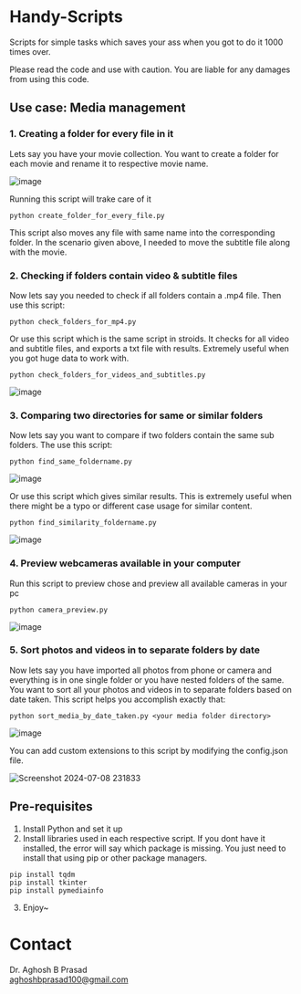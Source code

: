 # Handy-Scripts
Scripts for simple tasks which saves your ass when you got to do it 1000 times over. 

Please read the code and use with caution. You are liable for any damages from using this code.

## Use case: Media management

### 1. Creating a folder for every file in it
Lets say you have your movie collection. You want to create a folder for each movie and rename it to respective movie name. 

![image](https://github.com/reun100e/Handy-Scripts/assets/47780896/995ec201-a857-4021-ae8e-80f49478e5ea)


Running this script will trake care of it
```
python create_folder_for_every_file.py
```

This script also moves any file with same name into the corresponding folder. In the scenario given above, I needed to move the subtitle file along with the movie.

### 2. Checking if folders contain video & subtitle files

Now lets say you needed to check if all folders contain a .mp4 file. Then use this script:
```
python check_folders_for_mp4.py
```
Or use this script which is the same script in stroids. It checks for all video and subtitle files, and exports a txt file with results. Extremely useful when you got huge data to work with.
```
python check_folders_for_videos_and_subtitles.py
```

![image](https://github.com/reun100e/Handy-Scripts/assets/47780896/33a56fec-461a-4510-9af8-0255d6d803df)

### 3. Comparing two directories for same or similar folders

Now lets say you want to compare if two folders contain the same sub folders. The use this script:
```
python find_same_foldername.py
```
![image](https://github.com/reun100e/Handy-Scripts/assets/47780896/5c79f158-afcb-4551-9fcc-b6e2c5108f5a)

Or use this script which gives similar results. This is extremely useful when there might be a typo or different case usage for similar content.
```
python find_similarity_foldername.py
```

![image](https://github.com/reun100e/Handy-Scripts/assets/47780896/24edc035-c87d-4cf7-944a-e0118e625e45)

### 4. Preview webcameras available in your computer

Run this script to preview chose and preview all available cameras in your pc
```
python camera_preview.py
```

![image](https://github.com/reun100e/Handy-Scripts/assets/47780896/a882f7db-98da-47bb-b61f-7eab08518b61)


### 5. Sort photos and videos in to separate folders by date

Now lets say you have imported all photos from phone or camera and everything is in one single folder or you have nested folders of the same. You want to sort all your photos and videos in to separate folders based on date taken. This script helps you accomplish exactly that:

```
python sort_media_by_date_taken.py <your media folder directory>
```

![image](https://github.com/reun100e/Handy-Scripts/assets/47780896/a5932346-f5d6-481f-9c25-6d677a8ccfe6)

You can add custom extensions to this script by modifying the config.json file.

![Screenshot 2024-07-08 231833](https://github.com/reun100e/Handy-Scripts/assets/47780896/a3e6be02-80ca-4492-ac89-fe73cee5c466)

## Pre-requisites

1. Install Python and set it up
2. Install libraries used in each respective script. If you dont have it installed, the error will say which package is missing. You just need to install that using pip or other package managers.
```
pip install tqdm
pip install tkinter
pip install pymediainfo
```
3. Enjoy~

# Contact
Dr. Aghosh B Prasad <br>
aghoshbprasad100@gmail.com
